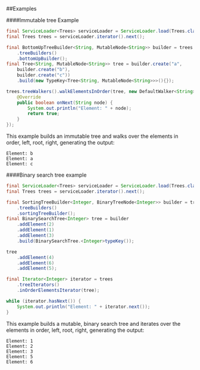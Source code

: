 
##Examples

####Immutable tree Example

```java
final ServiceLoader<Trees> serviceLoader = ServiceLoader.load(Trees.class);
final Trees trees = serviceLoader.iterator().next();

final BottomUpTreeBuilder<String, MutableNode<String>> builder = trees
    .treeBuilders()
    .bottomUpBuilder();
final Tree<String, MutableNode<String>> tree = builder.create("a",
    builder.create("b"),
    builder.create("c"))
    .build(new TypeKey<Tree<String, MutableNode<String>>>(){});

trees.treeWalkers().walkElementsInOrder(tree, new DefaultWalker<String>() {
    @Override
    public boolean onNext(String node) {
        System.out.println("Element: " + node);
        return true;
    }
});
```

This example builds an immutable tree and walks over the elements in order, left, root, right, generating the output:

```
Element: b
Element: a
Element: c
```

####Binary search tree example

```java
final ServiceLoader<Trees> serviceLoader = ServiceLoader.load(Trees.class);
final Trees trees = serviceLoader.iterator().next();

final SortingTreeBuilder<Integer, BinaryTreeNode<Integer>> builder = trees
    .treeBuilders()
    .sortingTreeBuilder();
final BinarySearchTree<Integer> tree = builder
    .addElement(2)
    .addElement(1)
    .addElement(3)
    .build(BinarySearchTree.<Integer>typeKey());

tree
    .addElement(4)
    .addElement(6)
    .addElement(5);

final Iterator<Integer> iterator = trees
    .treeIterators()
    .inOrderElementsIterator(tree);

while (iterator.hasNext()) {
    System.out.println("Element: " + iterator.next());
}
```

This example builds a mutable, binary search tree and iterates over the elements in order, left, root, right,
generating the output:

```
Element: 1
Element: 2
Element: 3
Element: 5
Element: 6
```
